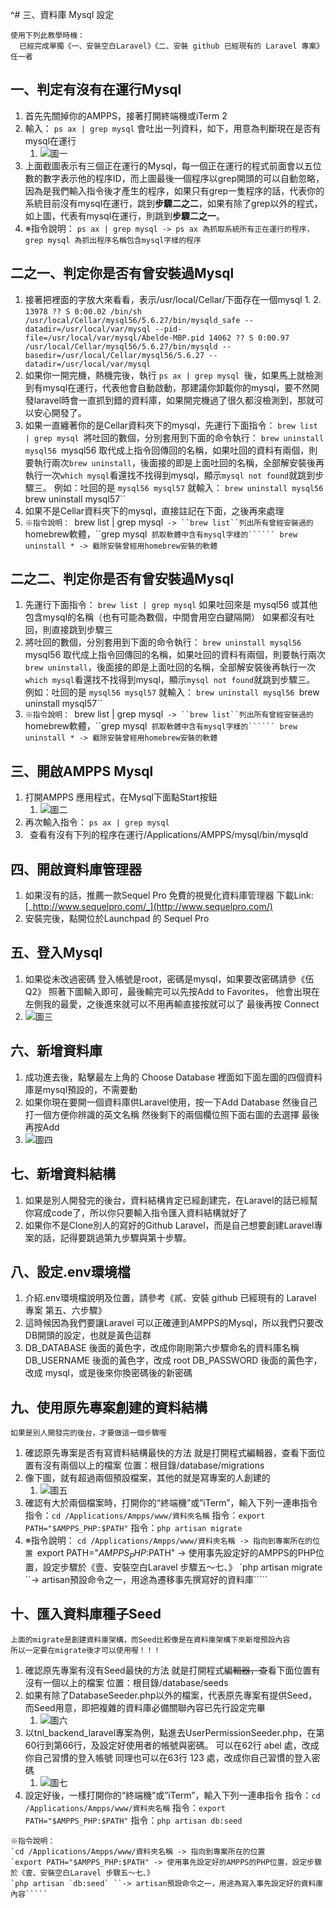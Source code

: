 ^# 三、資料庫 Mysql 設定

```
使用下列此教學時機：
  已經完成單獨《一、安裝空白Laravel》《二、安裝 github 已經現有的 Laravel 專案》任一者

```

## 一、判定有沒有在運行Mysql

1. 首先先關掉你的AMPPS，接著打開終端機或iTerm 2
2. 輸入：
    `ps ax | grep mysql`
    會吐出一列資料，如下，用意為判斷現在是否有mysql在運行
    1. ![圖一](/image/chapter3/1.png)
3. 上面截圖表示有三個正在運行的Mysql，每一個正在運行的程式前面會以五位數的數字表示他的程序ID，而上圖最後一個程序以grep開頭的可以自動忽略，因為是我們輸入指令後才產生的程序，如果只有grep一隻程序的話，代表你的系統目前沒有mysql在運行，跳到**步驟二之二**，如果有除了grep以外的程式，如上圖，代表有mysql在運行，則跳到**步驟二之一**。
4. ※指令說明：
    `ps ax | grep mysql -> ps ax 為抓取系統所有正在運行的程序，grep mysql 為抓出程序名稱包含mysql字樣的程序`

## 二之一、判定你是否有曾安裝過Mysql

1. 接著把裡面的字放大來看看，表示/usr/local/Cellar/下面存在一個mysql
    1. 
    2. 
        `13978 ?? S 0:00.02 /bin/sh /usr/local/Cellar/mysql56/5.6.27/bin/mysqld_safe --datadir=/usr/local/var/mysql --pid-file=/usr/local/var/mysql/Abelde-MBP.pid
         14062 ?? S 0:00.97 /usr/local/Cellar/mysql56/5.6.27/bin/mysqld --basedir=/usr/local/Cellar/mysql56/5.6.27 --datadir=/usr/local/var/mysql`
2. 如果你一開完機，熱機完後，執行 `ps ax | grep mysql `後，如果馬上就檢測到有mysql在運行，代表他會自動啟動，那建議你卸載你的mysql，要不然開發laravel時會一直抓到錯的資料庫，如果開完機過了很久都沒檢測到，那就可以安心開發了。
3. 如果一直纏著你的是Cellar資料夾下的mysql，先運行下面指令：
    `brew list | grep mysql
    `將吐回的數個，分別套用到下面的命令執行：
    `brew uninstall mysql56
    `mysql56 取代成上指令回傳回的名稱，如果吐回的資料有兩個，則要執行兩次`brew uninstall`，後面接的即是上面吐回的名稱，全部解安裝後再執行一次`which mysql`看還找不找得到mysql，顯示`mysql not found`就跳到步驟三。
    例如：吐回的是 `mysql56 mysql57`
    就輸入：
    `brew uninstall mysql56
    `brew uninstall mysql57``
4. 如果不是Cellar資料夾下的mysql，直接註記在下面，之後再來處理
5. `※指令說明：
    `brew list | grep mysql` -> ``brew list``列出所有曾經安裝過的`homebrew軟體，``grep mysql` 抓取軟體中含有mysql字樣的``````
    brew uninstall * -> 截除安裝曾經用homebrew安裝的軟體`

## 二之二、判定你是否有曾安裝過Mysql

1. 先運行下面指令：
    `brew list | grep mysql`
    如果吐回來是 mysql56 或其他包含mysql的名稱（也有可能為數個，中間會用空白鍵隔開）
    如果都沒有吐回，則直接跳到步驟三
2. 將吐回的數個，分別套用到下面的命令執行：
    `brew uninstall mysql56
    `mysql56 取代成上指令回傳回的名稱，如果吐回的資料有兩個，則要執行兩次`brew uninstall`，後面接的即是上面吐回的名稱，全部解安裝後再執行一次`which mysql`看還找不找得到mysql，顯示`mysql not found`就跳到步驟三。
    例如：吐回的是 `mysql56 mysql57`
    就輸入：
    `brew uninstall mysql56
    `brew uninstall mysql57``
3. `※指令說明：
    `brew list | grep mysql` -> ``brew list``列出所有曾經安裝過的`homebrew軟體，``grep mysql` 抓取軟體中含有mysql字樣的``````
    brew uninstall * -> 截除安裝曾經用homebrew安裝的軟體`

## 三、開啟AMPPS Mysql

1. 打開AMPPS 應用程式，在Mysql下面點Start按鈕
    1. ![圖二](/image/chapter2/2.png)
2. 再次輸入指令：
    `ps ax | grep mysql`
3. ` `查看有沒有下列的程序在運行/Applications/AMPPS/mysql/bin/mysqld

## 四、開啟資料庫管理器

1. 如果沒有的話，推薦一款Sequel Pro 免費的視覺化資料庫管理器
     下載Link: [_http://www.sequelpro.com/_](http://www.sequelpro.com/)
2. 安裝完後，點開位於Launchpad 的 Sequel Pro

## 五、登入Mysql

1. 如果從未改過密碼
     登入帳號是root，密碼是mysql，如果要改密碼請參《伍 Q2》
     照著下圖輸入即可，最後輸完可以先按Add to Favorites，
     他會出現在左側我的最愛，之後進來就可以不用再輸直接按就可以了
     最後再按 Connect
2. ![圖三](/image/chapter2/3.png)

## 六、新增資料庫

1. 成功進去後，點擊最左上角的 Choose Database
     裡面如下面左圖的四個資料庫是mysql預設的，不需要動
2. 如果你現在要開一個資料庫供Laravel使用，按一下Add Database
     然後自己打一個方便你辨識的英文名稱
     然後剩下的兩個欄位照下面右圖的去選擇 最後再按Add
3. ![圖四](/image/chapter2/4.png)

## 七、新增資料結構

1. 如果是別人開發完的後台，資料結構肯定已經創建完，在Laravel的話已經幫你寫成code了，所以你只要輸入指令匯入資料結構就好了
2. 如果你不是Clone別人的寫好的Github Laravel，而是自己想要創建Laravel專案的話，記得要跳過第九步驟與第十步驟。

## 八、設定.env環境檔

1. 介紹.env環境檔說明及位置，請參考《貳、安裝 github 已經現有的 Laravel 專案 第五、六步驟》
2. 這時候因為我們要讓Laravel 可以正確連到AMPPS的Mysql，所以我們只要改DB開頭的設定，也就是黃色這群
3. DB_DATABASE 後面的黃色字，改成你剛剛第六步驟命名的資料庫名稱
     DB_USERNAME 後面的黃色字，改成 root
     DB_PASSWORD 後面的黃色字，改成 mysql，或是後來你換密碼後的新密碼

## 九、使用原先專案創建的資料結構

```
如果是別人開發完的後台，才要做這一個步驟喔
```

1. 確認原先專案是否有寫資料結構最快的方法
    就是打開程式編輯器，查看下面位置有沒有兩個以上的檔案
     位置：根目錄/database/migrations
2. 像下圖，就有超過兩個預設檔案，其他的就是寫專案的人創建的
    1. ![圖五](/image/chapter2/5.png)
3. 確認有大於兩個檔案時，打開你的“終端機”或”iTerm”，輸入下列一連串指令
     指令：`cd /Applications/Ampps/www/資料夾名稱`
    指令：`export PATH="$AMPPS_PHP:$PATH"`
    指令：`php artisan migrate`
4. ※指令說明：
    `cd /Applications/Ampps/www/資料夾名稱 -> 指向到專案所在的位置
    `export PATH="$AMPPS_PHP:$PATH" -> 使用事先設定好的AMPPS的PHP位置，設定步驟於《壹、安裝空白Laravel 步驟五～七、》
    `php artisan migrate ``-> artisan預設命令之一，用途為遷移事先撰寫好的資料庫`````

## 十、匯入資料庫種子Seed

```
上面的migrate是創建資料庫架構，而Seed比較像是在資料庫架構下來新增預設內容
所以一定要在migrate後才可以使用喔！！！
```

1. 確認原先專案有沒有Seed最快的方法
    就是打開程式編~~輯器，查~~看下面位置有沒有一個以上的檔案
     位置：根目錄/database/seeds
2. 如果有除了DatabaseSeeder.php以外的檔案，代表原先專案有提供Seed，而Seed用意，即把複雜的資料庫必備關聯內容已先行設定完畢
    1. ![圖六](/image/chapter2/6.png)
3. 以tnl_backend_laravel專案為例，點進去UserPermissionSeeder.php，在第60行到第66行，及設定好使用者的帳號與密碼。
    可以在62行 abel 處，改成你自己習慣的登入帳號
    同理也可以在63行 123 處，改成你自己習慣的登入密碼
    1. ![圖七](/image/chapter2/7.png)
4. 設定好後，一樣打開你的“終端機”或”iTerm”，輸入下列一連串指令
     指令：`cd /Applications/Ampps/www/資料夾名稱`
    指令：`export PATH="$AMPPS_PHP:$PATH"`
    指令：`php artisan db:seed`

```
※指令說明：
`cd /Applications/Ampps/www/資料夾名稱 -> 指向到專案所在的位置
`export PATH="$AMPPS_PHP:$PATH" -> 使用事先設定好的AMPPS的PHP位置，設定步驟於《壹、安裝空白Laravel 步驟五～七、》
`php artisan `db:seed` ``-> artisan預設命令之一，用途為寫入事先設定好的資料庫內容`````
```

